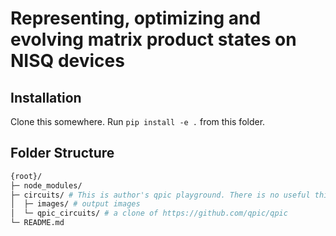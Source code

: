 # Representing, optimizing and evolving matrix product states on NISQ devices

## Installation
Clone this somewhere. Run `pip install -e .` from this folder.

## Folder Structure

```bash
{root}/
├─ node_modules/
├─ circuits/ # This is author's qpic playground. There is no useful thing under this folder.
│  ├─ images/ # output images
│  └─ qpic_circuits/ # a clone of https://github.com/qpic/qpic
└─ README.md
```
 
 
